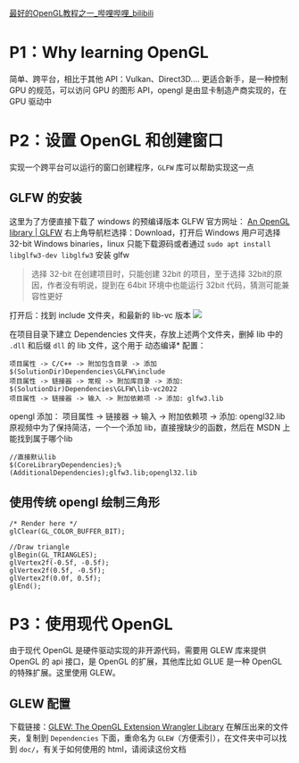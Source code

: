 [最好的OpenGL教程之一\_哔哩哔哩\_bilibili](https://www.bilibili.com/video/BV1MJ411u7Bc/?spm_id_from=333.337.search-card.all.click&vd_source=f8bf73f9a2b495eaf6f8446fa6016bc7)

# P1：Why learning OpenGL
简单、跨平台，相比于其他 API：Vulkan、Direct3D.... 更适合新手，是一种控制 GPU 的规范，可以访问 GPU 的图形 API，opengl 是由显卡制造产商实现的，在 GPU 驱动中


# P2：设置 OpenGL 和创建窗口

实现一个跨平台可以运行的窗口创建程序，`GLFW` 库可以帮助实现这一点

## GLFW 的安装
这里为了方便直接下载了 windows 的预编译版本
GLFW 官方网址： [An OpenGL library \| GLFW](https://www.glfw.org/)
右上角导航栏选择：Download，打开后 Windows 用户可选择 32-bit Windows binaries，linux 只能下载源码或者通过 `sudo apt install libglfw3-dev libglfw3` 安装 glfw
>选择 32-bit 在创建项目时，只能创建 32bit 的项目，至于选择 32bit的原因，作者没有明说，提到在 64bit 环境中也能运行 32bit 代码，猜测可能兼容性更好

打开后：找到 include 文件夹，和最新的 lib-vc 版本
![](http://cdn.ljc0606.cn/obsidian/202506252234202.png)

在项目目录下建立 Dependencies 文件夹，存放上述两个文件夹，删掉 lib 中的 `.dll` 和后缀 `dll` 的 lib 文件，这个用于 动态编译*
配置：
```
项目属性 -> C/C++ -> 附加包含目录 -> 添加 $(SolutionDir)Dependencies\GLFW\include
项目属性 -> 链接器 -> 常规 -> 附加库目录 -> 添加: $(SolutionDir)Dependencies\GLFW\lib-vc2022
项目属性 -> 链接器 -> 输入 -> 附加依赖项 -> 添加: glfw3.lib
```

opengl 添加：
项目属性 -> 链接器 -> 输入 -> 附加依赖项 -> 添加: opengl32.lib
原视频中为了保持简洁，一个一个添加 lib，直接搜缺少的函数，然后在 MSDN 上能找到属于哪个lib
```
//直接默认lib
$(CoreLibraryDependencies);%(AdditionalDependencies);glfw3.lib;opengl32.lib
```

## 使用传统 opengl 绘制三角形

```
/* Render here */
glClear(GL_COLOR_BUFFER_BIT);

//Draw triangle
glBegin(GL_TRIANGLES);
glVertex2f(-0.5f, -0.5f);
glVertex2f(0.5f, -0.5f);
glVertex2f(0.0f, 0.5f);
glEnd();
```

# P3：使用现代 OpenGL
由于现代 OpenGL 是硬件驱动实现的非开源代码，需要用 GLEW 库来提供 OpenGL 的 api 接口，是 OpenGL 的扩展，其他库比如 GLUE 是一种 OpenGL 的特殊扩展。这里使用 GLEW。

## GLEW 配置
下载链接：[GLEW: The OpenGL Extension Wrangler Library](https://glew.sourceforge.net/)
在解压出来的文件夹，复制到 `Dependencies` 下面，重命名为 `GLEW`（方便索引），在文件夹中可以找到 `doc/`，有关于如何使用的 html，请阅读这份文档

